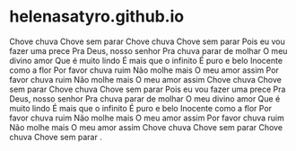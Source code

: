 # helenasatyro.github.io

Chove chuva
Chove sem parar
Chove chuva
Chove sem parar
Pois eu vou fazer uma prece
Pra Deus, nosso senhor
Pra chuva parar de molhar
O meu divino amor
Que é muito lindo
É mais que o infinito
É puro e belo
Inocente como a flor
Por favor chuva ruim
Não molhe mais
O meu amor assim
Por favor chuva ruim
Não molhe mais
O meu amor assim
Chove chuva
Chove sem parar
Chove chuva
Chove sem parar
Pois eu vou fazer uma prece
Pra Deus, nosso senhor
Pra chuva parar de molhar
O meu divino amor
Que é muito lindo
É mais que o infinito
É puro e belo
Inocente como a flor
Por favor chuva ruim
Não molhe mais
O meu amor assim
Por favor chuva ruim
Não molhe mais
O meu amor assim
Chove chuva
Chove sem parar
Chove chuva
Chove sem parar
.
